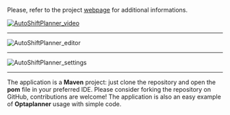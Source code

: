 Please, refer to the project [webpage](https://betaiotazeta.github.io/AutoShiftPlanner) for additional informations.

[![AutoShiftPlanner_video](docs/images/AutoShiftPlanner_thumbnail.jpg)](https://www.youtube.com/watch?v=Aq9IrqJeEGQ "Auto Shift Planner - Presentation - Click to Watch")
* * *

![AutoShiftPlanner_editor](docs/images/AutoShiftPlanner_screenshot_2.png)

* * *

![AutoShiftPlanner_settings](docs/images/AutoShiftPlanner_screenshot_1.png)

* * *

The application is a **Maven** project: just clone the repository and open the **pom** file in your preferred IDE. Please consider forking the repository on GitHub, contributions are welcome! The application is also an easy example of **Optaplanner** usage with simple code.